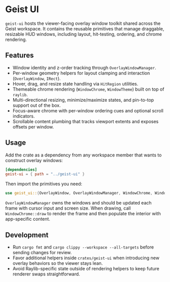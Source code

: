 # Geist UI

`geist-ui` hosts the viewer-facing overlay window toolkit shared across the Geist workspace. It contains the reusable primitives that manage draggable, resizable HUD windows, including layout, hit-testing, ordering, and chrome rendering.

## Features

- Window identity and z-order tracking through `OverlayWindowManager`.
- Per-window geometry helpers for layout clamping and interaction (`OverlayWindow`, `IRect`).
- Hover, drag, and resize state handling via `HitRegion` utilities.
- Themeable chrome rendering (`WindowChrome`, `WindowTheme`) built on top of `raylib`.
- Multi-directional resizing, minimize/maximize states, and pin-to-top support out of the box.
- Focus-aware chrome with per-window ordering cues and optional scroll indicators.
- Scrollable content plumbing that tracks viewport extents and exposes offsets per window.

## Usage

Add the crate as a dependency from any workspace member that wants to construct overlay windows:

```toml
[dependencies]
geist-ui = { path = "../geist-ui" }
```

Then import the primitives you need:

```rust
use geist_ui::{OverlayWindow, OverlayWindowManager, WindowChrome, WindowTheme};
```

`OverlayWindowManager` owns the windows and should be updated each frame with cursor input and screen size. When drawing, call `WindowChrome::draw` to render the frame and then populate the interior with app-specific content.

## Development

- Run `cargo fmt` and `cargo clippy --workspace --all-targets` before sending changes for review.
- Favor additional helpers inside `crates/geist-ui` when introducing new overlay behaviors so the viewer stays lean.
- Avoid Raylib-specific state outside of rendering helpers to keep future renderer swaps straightforward.
